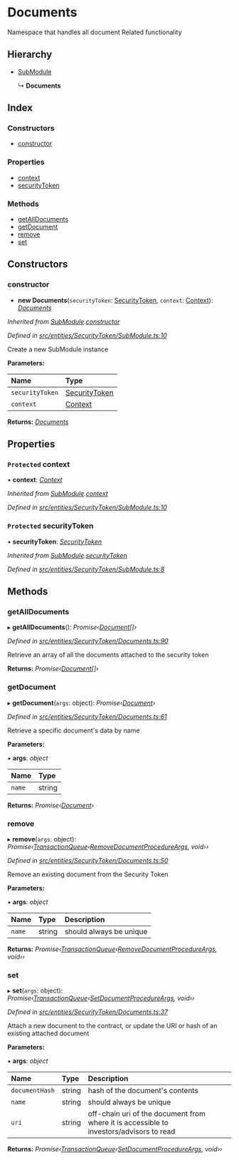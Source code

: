 # Documents

Namespace that handles all document Related functionality

## Hierarchy

* [SubModule](_entities_securitytoken_submodule_.submodule.md)

  ↳ **Documents**

## Index

### Constructors

* [constructor](_entities_securitytoken_documents_.documents.md#constructor)

### Properties

* [context](_entities_securitytoken_documents_.documents.md#protected-context)
* [securityToken](_entities_securitytoken_documents_.documents.md#protected-securitytoken)

### Methods

* [getAllDocuments](_entities_securitytoken_documents_.documents.md#getalldocuments)
* [getDocument](_entities_securitytoken_documents_.documents.md#getdocument)
* [remove](_entities_securitytoken_documents_.documents.md#remove)
* [set](_entities_securitytoken_documents_.documents.md#set)

## Constructors

### constructor

+ **new Documents**\(`securityToken`: [SecurityToken](_entities_securitytoken_securitytoken_.securitytoken.md), `context`: [Context](_context_.context.md)\): [_Documents_](_entities_securitytoken_documents_.documents.md)

_Inherited from_ [_SubModule_](_entities_securitytoken_submodule_.submodule.md)_._[_constructor_](_entities_securitytoken_submodule_.submodule.md#constructor)

_Defined in_ [_src/entities/SecurityToken/SubModule.ts:10_](https://github.com/PolymathNetwork/polymath-sdk/blob/550676f/src/entities/SecurityToken/SubModule.ts#L10)

Create a new SubModule instance

**Parameters:**

| Name | Type |
| :--- | :--- |
| `securityToken` | [SecurityToken](_entities_securitytoken_securitytoken_.securitytoken.md) |
| `context` | [Context](_context_.context.md) |

**Returns:** [_Documents_](_entities_securitytoken_documents_.documents.md)

## Properties

### `Protected` context

• **context**: [_Context_](_context_.context.md)

_Inherited from_ [_SubModule_](_entities_securitytoken_submodule_.submodule.md)_._[_context_](_entities_securitytoken_submodule_.submodule.md#protected-context)

_Defined in_ [_src/entities/SecurityToken/SubModule.ts:10_](https://github.com/PolymathNetwork/polymath-sdk/blob/550676f/src/entities/SecurityToken/SubModule.ts#L10)

### `Protected` securityToken

• **securityToken**: [_SecurityToken_](_entities_securitytoken_securitytoken_.securitytoken.md)

_Inherited from_ [_SubModule_](_entities_securitytoken_submodule_.submodule.md)_._[_securityToken_](_entities_securitytoken_submodule_.submodule.md#protected-securitytoken)

_Defined in_ [_src/entities/SecurityToken/SubModule.ts:8_](https://github.com/PolymathNetwork/polymath-sdk/blob/550676f/src/entities/SecurityToken/SubModule.ts#L8)

## Methods

### getAllDocuments

▸ **getAllDocuments**\(\): _Promise‹_[_Document_](../interfaces/_entities_securitytoken_documents_.document.md)_\[\]›_

_Defined in_ [_src/entities/SecurityToken/Documents.ts:90_](https://github.com/PolymathNetwork/polymath-sdk/blob/550676f/src/entities/SecurityToken/Documents.ts#L90)

Retrieve an array of all the documents attached to the security token

**Returns:** _Promise‹_[_Document_](../interfaces/_entities_securitytoken_documents_.document.md)_\[\]›_

### getDocument

▸ **getDocument**\(`args`: object\): _Promise‹_[_Document_](../interfaces/_entities_securitytoken_documents_.document.md)_›_

_Defined in_ [_src/entities/SecurityToken/Documents.ts:61_](https://github.com/PolymathNetwork/polymath-sdk/blob/550676f/src/entities/SecurityToken/Documents.ts#L61)

Retrieve a specific document's data by name

**Parameters:**

▪ **args**: _object_

| Name | Type |
| :--- | :--- |
| `name` | string |

**Returns:** _Promise‹_[_Document_](../interfaces/_entities_securitytoken_documents_.document.md)_›_

### remove

▸ **remove**\(`args`: object\): _Promise‹_[_TransactionQueue_](_entities_transactionqueue_.transactionqueue.md)_‹_[_RemoveDocumentProcedureArgs_](../interfaces/_types_index_.removedocumentprocedureargs.md)_, void››_

_Defined in_ [_src/entities/SecurityToken/Documents.ts:50_](https://github.com/PolymathNetwork/polymath-sdk/blob/550676f/src/entities/SecurityToken/Documents.ts#L50)

Remove an existing document from the Security Token

**Parameters:**

▪ **args**: _object_

| Name | Type | Description |
| :--- | :--- | :--- |
| `name` | string | should always be unique |

**Returns:** _Promise‹_[_TransactionQueue_](_entities_transactionqueue_.transactionqueue.md)_‹_[_RemoveDocumentProcedureArgs_](../interfaces/_types_index_.removedocumentprocedureargs.md)_, void››_

### set

▸ **set**\(`args`: object\): _Promise‹_[_TransactionQueue_](_entities_transactionqueue_.transactionqueue.md)_‹_[_SetDocumentProcedureArgs_](../interfaces/_types_index_.setdocumentprocedureargs.md)_, void››_

_Defined in_ [_src/entities/SecurityToken/Documents.ts:37_](https://github.com/PolymathNetwork/polymath-sdk/blob/550676f/src/entities/SecurityToken/Documents.ts#L37)

Attach a new document to the contract, or update the URI or hash of an existing attached document

**Parameters:**

▪ **args**: _object_

| Name | Type | Description |
| :--- | :--- | :--- |
| `documentHash` | string | hash of the document's contents |
| `name` | string | should always be unique |
| `uri` | string | off-chain uri of the document from where it is accessible to investors/advisors to read |

**Returns:** _Promise‹_[_TransactionQueue_](_entities_transactionqueue_.transactionqueue.md)_‹_[_SetDocumentProcedureArgs_](../interfaces/_types_index_.setdocumentprocedureargs.md)_, void››_

